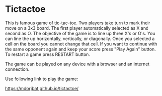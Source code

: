 # Tictactoe


This is famous game of tic-tac-toe. Two players take turn to mark
their move on a 3x3 board. The first player automatically 
selected as X and second as O. The objective of the game is 
to line up three X's or O's. You can line the up horizontally, 
vertically, or diagonally. Once you selected a cell on the board 
you cannot change that cell. If you want to continue with the same
opponent again and keep your score press "Play Again" button.
To restart a game press RESTART button.
 
The game can be played on any device with a browser and an 
internet connection. 

Use following link to play the game:

https://mdorjbat.github.io/tictactoe/

